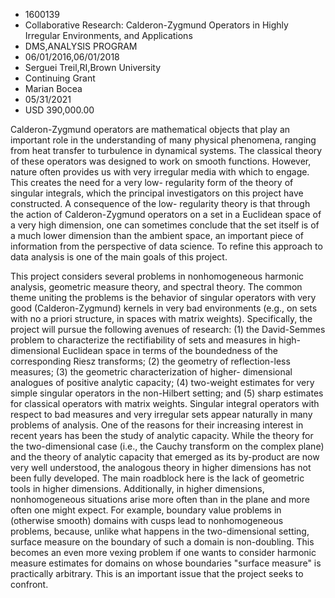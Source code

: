 
* 1600139
* Collaborative Research: Calderon-Zygmund Operators in Highly Irregular Environments, and Applications
* DMS,ANALYSIS PROGRAM
* 06/01/2016,06/01/2018
* Serguei Treil,RI,Brown University
* Continuing Grant
* Marian Bocea
* 05/31/2021
* USD 390,000.00

Calderon-Zygmund operators are mathematical objects that play an important role
in the understanding of many physical phenomena, ranging from heat transfer to
turbulence in dynamical systems. The classical theory of these operators was
designed to work on smooth functions. However, nature often provides us with
very irregular media with which to engage. This creates the need for a very low-
regularity form of the theory of singular integrals, which the principal
investigators on this project have constructed. A consequence of the low-
regularity theory is that through the action of Calderon-Zygmund operators on a
set in a Euclidean space of a very high dimension, one can sometimes conclude
that the set itself is of a much lower dimension than the ambient space, an
important piece of information from the perspective of data science. To refine
this approach to data analysis is one of the main goals of this project.

This project considers several problems in nonhomogeneous harmonic analysis,
geometric measure theory, and spectral theory. The common theme uniting the
problems is the behavior of singular operators with very good (Calderon-Zygmund)
kernels in very bad environments (e.g., on sets with no a priori structure, in
spaces with matrix weights). Specifically, the project will pursue the following
avenues of research: (1) the David-Semmes problem to characterize the
rectifiability of sets and measures in high-dimensional Euclidean space in terms
of the boundedness of the corresponding Riesz transforms; (2) the geometry of
reflection-less measures; (3) the geometric characterization of higher-
dimensional analogues of positive analytic capacity; (4) two-weight estimates
for very simple singular operators in the non-Hilbert setting; and (5) sharp
estimates for classical operators with matrix weights. Singular integral
operators with respect to bad measures and very irregular sets appear naturally
in many problems of analysis. One of the reasons for their increasing interest
in recent years has been the study of analytic capacity. While the theory for
the two-dimensional case (i.e., the Cauchy transform on the complex plane) and
the theory of analytic capacity that emerged as its by-product are now very well
understood, the analogous theory in higher dimensions has not been fully
developed. The main roadblock here is the lack of geometric tools in higher
dimensions. Additionally, in higher dimensions, nonhomogeneous situations arise
more often than in the plane and more often one might expect. For example,
boundary value problems in (otherwise smooth) domains with cusps lead to
nonhomogeneous problems, because, unlike what happens in the two-dimensional
setting, surface measure on the boundary of such a domain is non-doubling. This
becomes an even more vexing problem if one wants to consider harmonic measure
estimates for domains on whose boundaries "surface measure" is practically
arbitrary. This is an important issue that the project seeks to confront.
